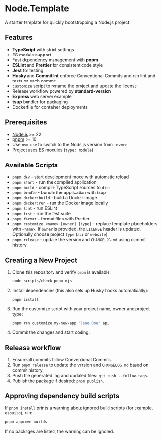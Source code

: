 # Node.Template

A starter template for quickly bootstrapping a Node.js project.

## Features

- **TypeScript** with strict settings
- ES module support
- Fast dependency management with **pnpm**
- **ESLint** and **Prettier** for consistent code style
- **Jest** for testing
- **Husky** and **Commitlint** enforce Conventional Commits and run lint and tests on each commit
- `customize` script to rename the project and update the license
- Release workflow powered by **standard-version**
- **Express** web server example
- **tsup** bundler for packaging
- Dockerfile for container deployments

## Prerequisites

- [Node.js](https://nodejs.org/) >= 22
- [pnpm](https://pnpm.io/) >= 10
- Use `nvm use` to switch to the Node.js version from `.nvmrc`
- Project uses ES modules (`type: module`)

## Available Scripts

- `pnpm dev` - start development mode with automatic reload
- `pnpm start` - run the compiled application
- `pnpm build` - compile TypeScript sources to `dist`
- `pnpm bundle` - bundle the application with tsup
- `pnpm docker:build` - build a Docker image
- `pnpm docker:run` - run the Docker image locally
- `pnpm lint` - run ESLint
- `pnpm test` - run the test suite
- `pnpm format` - format files with Prettier
- `pnpm customize <name> [owner] [type]` - replace template placeholders with `<name>`. If `owner` is provided, the `LICENSE` header is updated. Optionally choose project `type` (`api` or `website`).
- `pnpm release` - update the version and `CHANGELOG.md` using commit history

## Creating a New Project

1. Clone this repository and verify `pnpm` is available:
   ```bash
   node scripts/check-pnpm.mjs
   ```
2. Install dependencies (this also sets up Husky hooks automatically):
   ```bash
   pnpm install
   ```
3. Run the customize script with your project name, owner and project type:
   ```bash
   pnpm run customize my-new-app "Jane Doe" api
   ```
4. Commit the changes and start coding.

## Release workflow

1. Ensure all commits follow Conventional Commits.
2. Run `pnpm release` to update the version and `CHANGELOG.md` based on commit history.
3. Push the generated tag and updated files: `git push --follow-tags`.
4. Publish the package if desired: `pnpm publish`.

## Approving dependency build scripts

If `pnpm install` prints a warning about ignored build scripts (for example, `esbuild`), run:

```bash
pnpm approve-builds
```

If no packages are listed, the warning can be ignored.
